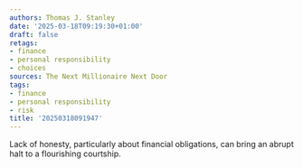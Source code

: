 ```yaml
---
authors: Thomas J. Stanley
date: '2025-03-18T09:19:30+01:00'
draft: false
retags:
- finance
- personal responsibility
- choices
sources: The Next Millionaire Next Door
tags:
- finance
- personal responsibility
- risk
title: '20250318091947'
---
```


Lack of honesty, particularly about financial obligations, can bring an abrupt halt to a flourishing courtship.